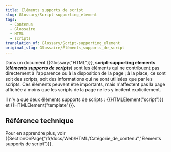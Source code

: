 ```yaml
---
title: Éléments supports de script
slug: Glossary/Script-supporting_element
tags:
  - Contenus
  - Glossaire
  - HTML
  - scripts
translation_of: Glossary/Script-supporting_element
original_slug: Glossaire/Éléments_supports_de_script
---
```


Dans un document {{Glossary("HTML")}}, **script-supporting elements** (**_éléments supports de scripts_**) sont les éléments qui ne contribuent pas directement à l'apparence ou à la disposition de la page ; à la place, ce sont soit des scripts, soit des informations qui ne sont utilisées que par les scripts. Ces éléments peuvent être importants, mais n'affectent pas la page affichée à moins que les scripts de la page ne les y incitent explicitement.

Il n'y a que deux éléments supports de scripts : {{HTMLElement("script")}} et {{HTMLElement("template")}}.

## Référence technique

Pour en apprendre plus, voir {{SectionOnPage("/fr/docs/Web/HTML/Catégorie_de_contenu","Éléments supports de script")}}.
